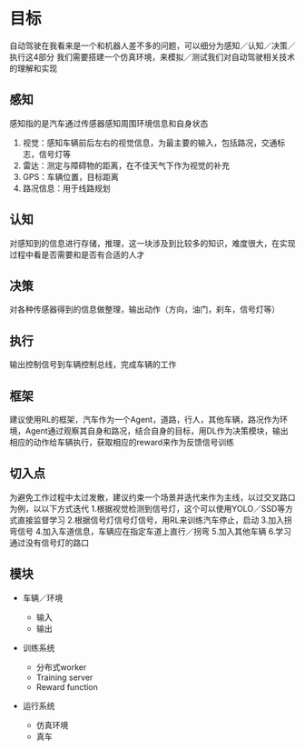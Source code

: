 # 目标
自动驾驶在我看来是一个和机器人差不多的问题，可以细分为感知／认知／决策／执行这4部分
我们需要搭建一个仿真环境，来模拟／测试我们对自动驾驶相关技术的理解和实现

## 感知
感知指的是汽车通过传感器感知周围环境信息和自身状态
1. 视觉：感知车辆前后左右的视觉信息，为最主要的输入，包括路况，交通标志，信号灯等
2. 雷达：测定与障碍物的距离，在不佳天气下作为视觉的补充
3. GPS：车辆位置，目标距离
4. 路况信息：用于线路规划

## 认知
对感知到的信息进行存储，推理，这一块涉及到比较多的知识，难度很大，在实现过程中看是否需要和是否有合适的人才

## 决策
对各种传感器得到的信息做整理，输出动作（方向，油门，刹车，信号灯等）


## 执行
输出控制信号到车辆控制总线，完成车辆的工作

## 框架
建议使用RL的框架，汽车作为一个Agent，道路，行人，其他车辆，路况作为环境，Agent通过观察其自身和路况，结合自身的目标，用DL作为决策模块，输出相应的动作给车辆执行，获取相应的reward来作为反馈信号训练

## 切入点
为避免工作过程中太过发散，建议约束一个场景并迭代来作为主线，以过交叉路口为例，以以下方式迭代
1.根据视觉检测到信号灯，这个可以使用YOLO／SSD等方式直接监督学习
2.根据信号灯信号灯信号，用RL来训练汽车停止，启动
3.加入拐弯信号
4.加入车道信息，车辆应在指定车道上直行／拐弯
5.加入其他车辆
6.学习通过没有信号灯的路口

## 模块
* 车辆／环境
  * 输入
  * 输出

* 训练系统
  * 分布式worker
  * Training server
  * Reward function

* 运行系统
  * 仿真环境
  * 真车
  


